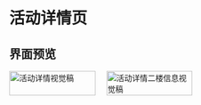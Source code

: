 # 活动详情页

## 界面预览

<div style="display: grid; grid-template-columns: repeat(3, 1fr); gap: 20px;">
  <img src="/imgs/活动详情.png" alt="活动详情视觉稿" style="width: 100%; height: auto;" />
  <img src="/imgs/活动详情二楼信息.png" alt="活动详情二楼信息视觉稿" style="width: 100%; height: auto;" />
</div>
